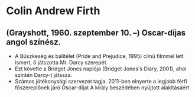 # Colin Andrew Firth
## (Grayshott, 1960. szeptember 10. –) Oscar-díjas angol színész.
- A Büszkeség és balítélet (Pride and Prejudice, 1995) című filmmel lett ismert, ő játszotta Mr. Darcy szerepét.
- Ezt követte a Bridget Jones naplója (Bridget Jones's Diary, 2001), ahol szintén Darcy-t játssza.
- Számos jótékonysági szervezet tagja. 2011-ben elnyerte a legjobb férfi főszereplőnek járó Oscar-díjat A király beszédében nyújtott alakításáért